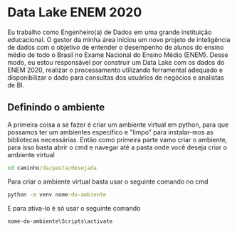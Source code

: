 # Data Lake ENEM 2020
Eu trabalho como Engenheiro(a) de Dados em uma grande instituição educacional. O gestor da minha área iniciou um novo projeto de inteligência de dados com o objetivo de entender o desempenho de alunos do ensino médio de todo o Brasil no Exame Nacional do Ensino Médio (ENEM). Desse modo, eu estou responsável por construir um Data Lake com os dados do ENEM 2020, realizar o processamento utilizando ferramental adequado e disponibilizar o dado para consultas dos usuários de negócios e analistas de BI.
## Definindo o ambiente
A primeira coisa a se fazer é criar um ambiente virtual em python, para que possamos ter um ambientes específico e "limpo" para instalar-mos as bibliotecas necessárias. Então como primeira parte vamo criar o ambiente, para isso basta abrir o cmd e navegar até a pasta onde você deseja criar o ambiente virtual
```cmd
cd caminho/da/pasta/desejada
```
Para criar o ambiente virtual basta usar o seguinte comando no cmd
```cmd
python -m venv nome-do-ambiente
```
E para ativa-lo é só usar o seguinte comando
```cmd
nome-do-ambiente\Scripts\activate
```
